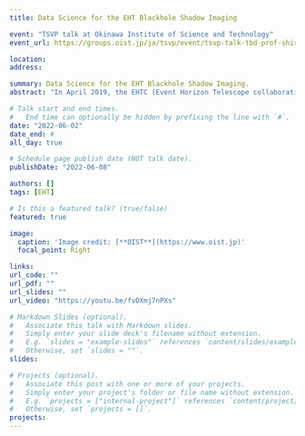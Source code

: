 ```yaml
---
title: Data Science for the EHT Blackhole Shadow Imaging

event: "TSVP talk at Okinawa Institute of Science and Technology"
event_url: https://groups.oist.jp/ja/tsvp/event/tsvp-talk-tbd-prof-shiro-ikeda

location: 
address:

summary: Data Science for the EHT Blackhole Shadow Imaging.
abstract: "In April 2019, the EHTC (Event Horizon Telescope collaboration) released the first image of the M87 black hole shadow and in May this year, the black hole shadow image of our Milky Way galaxy was released. The EHTC has more than 300 members from different backgrounds and countries. The EHT is a huge very long baseline interferometer (VLBI), which is different from optical telescopes in that a lot of computation is required to obtain a single image. Prof. Ikeda has been involved in the project as a data scientist and collaborated with EHTC members to develop a new imaging method. In this talk, he will explain how the new imaging technique has been developed and the final images were created."

# Talk start and end times.
#   End time can optionally be hidden by prefixing the line with `#`.
date: "2022-06-02"
date_end: #
all_day: true

# Schedule page publish date (NOT talk date).
publishDate: "2022-06-08"

authors: []
tags: [EHT]

# Is this a featured talk? (true/false)
featured: true

image:
  caption: 'Image credit: [**OIST**](https://www.oist.jp)'
  focal_point: Right

links:
url_code: ""
url_pdf: ""
url_slides: ""
url_video: "https://youtu.be/fvDXmj7nPXs"

# Markdown Slides (optional).
#   Associate this talk with Markdown slides.
#   Simply enter your slide deck's filename without extension.
#   E.g. `slides = "example-slides"` references `content/slides/example-slides.md`.
#   Otherwise, set `slides = ""`.
slides:

# Projects (optional).
#   Associate this post with one or more of your projects.
#   Simply enter your project's folder or file name without extension.
#   E.g. `projects = ["internal-project"]` references `content/project/deep-learning/index.md`.
#   Otherwise, set `projects = []`.
projects:
---
```

